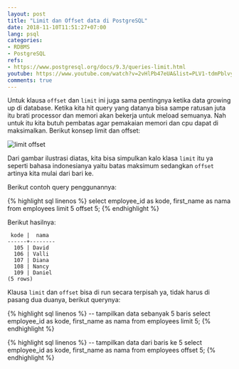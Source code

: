 ```yaml
---
layout: post
title: "Limit dan Offset data di PostgreSQL"
date: 2018-11-10T11:51:27+07:00
lang: psql
categories:
- RDBMS
- PostgreSQL
refs: 
- https://www.postgresql.org/docs/9.3/queries-limit.html
youtube: https://www.youtube.com/watch?v=2vHlPb47eUA&list=PLV1-tdmPblvypZXSk2GC932nludT345xk&index=10
comments: true
---
```


Untuk klausa `offset` dan `limit` ini juga sama pentingnya ketika data growing up di database. Ketika kita hit query yang datanya bisa sampe ratusan juta itu brati processor dan memori akan bekerja untuk meload semuanya. Nah untuk itu kita butuh pembatas agar pemakaian memori dan cpu dapat di maksimalkan. Berikut konsep limit dan offset:

![limit offset]({{site.baseurl}}/resources/posts/psql-limit-offset/konsep-limit-offset.png)

Dari gambar ilustrasi diatas, kita bisa simpulkan kalo klasa `limit` itu ya seperti bahasa indonesianya yaitu batas maksimum sedangkan `offset` artinya kita mulai dari bari ke.

Berikut contoh query penggunannya:

{% highlight sql linenos %}
select employee_id as kode, first_name as nama
from employees
limit 5 offset 5;
{% endhighlight %}

Berikut hasilnya:

```postgresql-console
 kode |  nama  
------+--------
  105 | David
  106 | Valli
  107 | Diana
  108 | Nancy
  109 | Daniel
(5 rows)
```

Klausa `limit` dan `offset` bisa di run secara terpisah ya, tidak harus di pasang dua duanya, berikut querynya:

{% highlight sql linenos %}
-- tampilkan data sebanyak 5 baris
select employee_id as kode, first_name as nama
from employees
limit 5;
{% endhighlight %}


{% highlight sql linenos %}
-- tampilkan data dari baris ke 5
select employee_id as kode, first_name as nama
from employees
offset 5;
{% endhighlight %}

